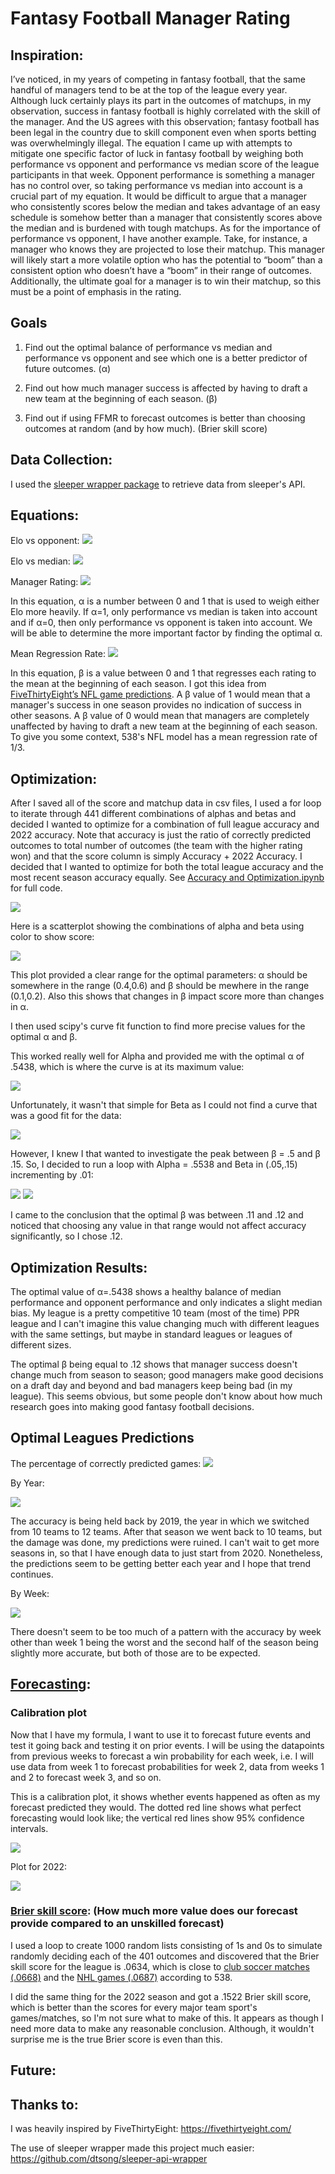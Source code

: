 # Fantasy Football Manager Rating

## Inspiration:
I’ve noticed, in my years of competing in fantasy football, that the same handful of managers tend to be at the top of the league every year. Although luck certainly plays its part in the outcomes of matchups, in my observation, success in fantasy football is highly correlated with the skill of the manager. And the US agrees with this observation; fantasy football has been legal in the country due to skill component even when sports betting was overwhelmingly illegal. The equation I came up with attempts to mitigate one specific factor of luck in fantasy football by weighing both performance vs opponent and performance vs median score of the league participants in that week. Opponent performance is something a manager has no control over, so taking performance vs median into account is a crucial part of my equation. It would be difficult to argue that a manager who consistently scores below the median and takes advantage of an easy schedule is somehow better than a manager that consistently scores above the median and is burdened with tough matchups. As for the importance of performance vs opponent, I have another example. Take, for instance, a manager who knows they are projected to lose their matchup. This manager will likely start a more volatile option who has the potential to “boom” than a consistent option who doesn’t have a “boom” in their range of outcomes. Additionally, the ultimate goal for a manager is to win their matchup, so this must be a point of emphasis in the rating.

## Goals
1. Find out the optimal balance of performance vs median and performance vs opponent and see which one is a better predictor of future outcomes. (α)

2. Find out how much manager success is affected by having to draft a new team at the beginning of each season. (β)

3. Find out if using FFMR to forecast outcomes is better than choosing outcomes at random (and by how much). (Brier skill score)

## Data Collection:
I used the [sleeper wrapper package](https://github.com/dtsong/sleeper-api-wrapper) to retrieve  data from sleeper's API. 

## Equations:
Elo vs opponent:
![](readme_images/vprime.PNG)

Elo vs median:
![](readme_images/mprime.PNG)

Manager Rating:
![](readme_images/mrating.PNG)

In this equation, α is a number between 0 and 1 that is used to weigh either Elo more heavily. If α=1, only performance vs median is taken into account and if α=0, then only performance vs opponent is taken into account. We will be able to determine the more important factor by finding the optimal α.

Mean Regression Rate:
![](readme_images/mrr.PNG)

In this equation, β is a value between 0 and 1 that regresses each rating to the mean at the beginning of each season. I got this idea from [FiveThirtyEight’s NFL game predictions](https://fivethirtyeight.com/methodology/how-our-nfl-predictions-work/). A β value of 1 would mean that a manager's success in one season provides no indication of success in other seasons. A β value of 0 would mean that managers are completely unaffected by having to draft a new team at the beginning of each season. To give you some context, 538's NFL model has a mean regression rate of 1/3.

## Optimization:

After I saved all of the score and matchup data in csv files, I used a for loop to iterate through 441 different combinations of alphas and betas and decided I wanted to optimize for a combination of full league accuracy and 2022 accuracy. Note that accuracy is just the ratio of correctly predicted outcomes to total number of outcomes (the team with the higher rating won) and that the score column is simply Accuracy + 2022 Accuracy. I decided that I wanted to optimize for both the total league accuracy and the most recent season accuracy equally.
See [Accuracy and Optimization.ipynb](https://github.com/JohnBolger/FFMR/blob/main/Accuracy%20and%20Optimization.ipynb) for full code.

![](readme_images/alphabeta_table.PNG)



Here is a scatterplot showing the combinations of alpha and beta using color to show score:

![](readme_images/alphabeta_scatter1.png)

This plot provided a clear range for the optimal parameters: α should be somewhere in the range (0.4,0.6) and β should be mewhere in the range (0.1,0.2). Also this shows that changes in β impact score more than changes in α.

I then used scipy's curve fit function to find more precise values for the optimal α and β.

This worked really well for Alpha and provided me with the optimal α of .5438, which is where the curve is at its maximum value:

![](readme_images/alpha_plot.png)


Unfortunately, it wasn't that simple for Beta as I could not find a curve that was a good fit for the data:

![](readme_images/beta_plot.png)

However, I knew I that wanted to investigate the peak between β = .5 and β .15. So, I decided to run a loop with Alpha = .5538 and Beta in (.05,.15) incrementing by .01:

![](readme_images/beta_opt.PNG)
![](readme_images/beta_opt2.PNG)

I came to the conclusion that the optimal β was between .11 and .12 and noticed that choosing any value in that range would not affect accuracy significantly, so I chose .12.

## Optimization Results:
The optimal value of α=.5438 shows a healthy balance of median performance and opponent performance and only indicates a slight median bias. My league is a pretty competitive 10 team (most of the time) PPR league and I can't imagine this value changing much with different leagues with the same settings, but maybe in standard leagues or leagues of different sizes.

The optimal β being equal to .12 shows that manager success doesn't change much from season to season; good managers make good decisions on a draft day and beyond and bad managers keep being bad (in my league). This seems obvious, but some people don't know about how much research goes into making good fantasy football decisions.

## Optimal Leagues Predictions
The percentage of correctly predicted games:
![](readme_images/opt_pred_perc.PNG)

By Year:

![](readme_images/perc_by_year.PNG)

The accuracy is being held back by 2019, the year in which we switched from 10 teams to 12 teams. After that season we went back to 10 teams, but the damage was done, my predictions were ruined. I can't wait to get more seasons in, so that I have enough data to just start from 2020. Nonetheless, the predictions seem to be getting better each year and I hope that trend continues.

By Week:

![](readme_images/perc_by_week.PNG)

There doesn't seem to be too much of a pattern with the accuracy by week other than week 1 being the worst and the second half of the season being slightly more accurate, but both of those are to be expected.
 
## [Forecasting](https://github.com/JohnBolger/FFMR/blob/main/Optimal%20FFMR%20Forcasting.ipynb):
### Calibration plot

Now that I have my formula, I want to use it to forecast future events and test it going back and testing it on prior events. I will be using the datapoints from previous weeks to forecast a win probability for each week, i.e. I will use data from week 1 to forecast probabilities for week 2, data from weeks 1 and 2 to forecast week 3, and so on. 

This is a calibration plot, it shows whether events happened as often as my forecast predicted they would. The dotted red line shows what perfect forecasting would look like; the vertical red lines show 95% confidence intervals.

![](readme_images/Cal_plot.PNG)

Plot for 2022:

![](readme_images/cal_plot2022.PNG)

### [Brier skill score](https://en.wikipedia.org/wiki/Brier_score#Brier_Skill_Score_(BSS)): (How much more value does our forecast provide compared to an unskilled forecast)

I used a loop to create 1000 random lists consisting of 1s and 0s to simulate randomly deciding each of the 401 outcomes and discovered that the Brier skill score for the league is .0634, which is close to [club soccer matches (.0668)](https://projects.fivethirtyeight.com/checking-our-work/club-soccer-matches/) and the [NHL games (.0687)](https://projects.fivethirtyeight.com/checking-our-work/nhl-games/) according to 538.

I did the same thing for the 2022 season and got a .1522 Brier skill score, which is better than the scores for every major team sport's games/matches, so I'm not sure what to make of this. It appears as though I need more data to make any reasonable conclusion. Although, it wouldn't surprise me is the true Brier score is even than this.

## Future:


## Thanks to:
I was heavily inspired by FiveThirtyEight:
https://fivethirtyeight.com/ 

The use of sleeper wrapper made this project much easier:
https://github.com/dtsong/sleeper-api-wrapper

